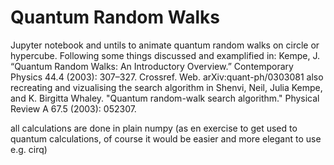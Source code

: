 # Quantum Random Walks
Jupyter notebook and untils to animate quantum random walks on circle or hypercube.
Following some things discussed and examplified in:
Kempe, J. “Quantum Random Walks: An Introductory Overview.” Contemporary Physics 44.4 (2003): 307–327. Crossref. Web. arXiv:quant-ph/0303081
also recreating and vizualising the search algorithm in
Shenvi, Neil, Julia Kempe, and K. Birgitta Whaley. "Quantum random-walk search algorithm." Physical Review A 67.5 (2003): 052307.

all calculations are done in plain numpy (as en exercise to get used to quantum calculations, of course it would be easier and more elegant to use e.g. cirq)
